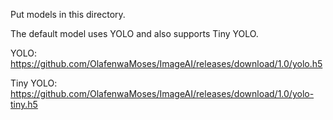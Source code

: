 Put models in this directory.

The default model uses YOLO and also supports Tiny YOLO.

YOLO:
https://github.com/OlafenwaMoses/ImageAI/releases/download/1.0/yolo.h5

Tiny YOLO:
https://github.com/OlafenwaMoses/ImageAI/releases/download/1.0/yolo-tiny.h5